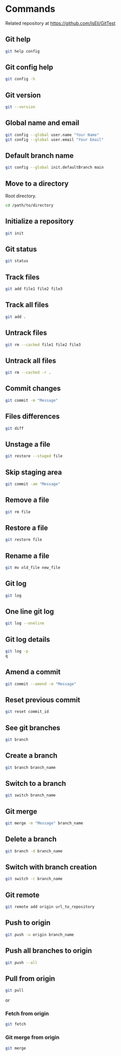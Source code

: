# Commands

Related repository at <https://github.com/lsEli/GitTest>

## Git help

```bash
git help config
```

## Git config help

```bash
git config -h
```

## Git version

```bash
git --version
```

## Global name and email

```bash
git config --global user.name "Your Name"
git config --global user.email "Your Email"
```

## Default branch name

```bash
git config --global init.defaultBranch main
```

## Move to a directory

Root directory.

```bash
cd /path/to/directory
```

## Initialize a repository

```bash
git init
```

## Git status

```bash
git status
```

## Track files

```bash
git add file1 file2 file3
```

## Track all files

```bash
git add .
```

## Untrack files

```bash
git rm --cached file1 file2 file3
```

## Untrack all files

```bash
git rm --cached -r .
```

## Commit changes

```bash
git commit -m "Message"
```

## Files differences

```bash
git diff
```

## Unstage a file

```bash
git restore --staged file
```

## Skip staging area

```bash
git commit -am "Message"
```

## Remove a file

```bash
git rm file
```

## Restore a file

```bash
git restore file
```

## Rename a file

```bash
git mv old_file new_file
```

## Git log

```bash
git log
```

## One line git log

```bash
git log --oneline
```

## Git log details

```bash
git log -p
q
```

## Amend a commit

```bash
git commit --amend -m "Message"
```

## Reset previous commit

```bash
git reset commit_id
```

## See git branches

```bash
git branch
```

## Create a branch

```bash
git branch branch_name
```

## Switch to a branch

```bash
git switch branch_name
```

## Git merge

```bash
git merge -m "Message" branch_name
```

## Delete a branch

```bash
git branch -d branch_name
```

## Switch with branch creation

```bash
git switch -c branch_name
```

## Git remote

```bash
git remote add origin url_to_repository
```

## Push to origin

```bash
git push -u origin branch_name
```

## Push all branches to origin

```bash
git push --all
```

## Pull from origin

```bash
git pull
```

or

### Fetch from origin

```bash
git fetch
```

### Git merge from origin

```bash
git merge
```
